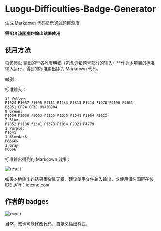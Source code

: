 # Luogu-Difficulties-Badge-Generator
生成 Markdown 代码显示通过题目难度

**需配合[该爬虫](https://github.com/Anguei/Luogu-Ac-Difficulties)的输出结果使用**

## 使用方法
将[该爬虫](https://github.com/Anguei/Luogu-Ac-Difficulties) 输出的**各难度明细（包含详细题号部分的输入）**作为本项目的标准输入运行，得到的标准输出即为 Markdown 代码。

举例：

标准输入：
```plaintext
14 Yellow:
P1024 P1057 P1095 P1111 P1134 P1313 P1414 P1970 P2196 P2661
P3951 CF2A CF3C UVA10004
8 Green:
P1004 P1006 P1063 P1133 P1330 P1541 P1984 P2822
7 Blue:
P1052 P1136 P1341 P1373 P1854 P2921 P4779
1 Purple:
P1641
1 Bluedark:
P66666
1 Gray:
P6666
```

标准输出得到的 Markdown 效果：

![result](https://s1.ax1x.com/2018/08/28/PONTa9.png)

如果本地输出的结果很杂乱无章，建议使用文件输入输出，或使用知名国际在线 IDE 运行：ideone.com

## 作者的 badges
![result](https://s1.ax1x.com/2018/08/28/PONJUA.png)

当然，您也可以修改代码，自定义输出样式。
